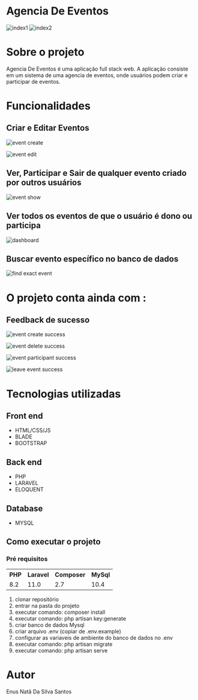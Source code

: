 # Agencia De Eventos

![index1](https://github.com/user-attachments/assets/1ab19041-16a5-40e2-9a05-c7bc58f74b77)
![index2](https://github.com/user-attachments/assets/a666f5ef-5b5e-4613-b4fb-c30846251967)

# Sobre o projeto

Agencia De Eventos é uma aplicação full stack web. A aplicação consiste em um sistema de uma agencia de eventos, onde usuários podem criar e participar de eventos.

# Funcionalidades

## Criar e Editar Eventos

![event create](https://github.com/user-attachments/assets/5f528e79-9894-419e-92c1-5c7be88b9cf4)

![event edit](https://github.com/user-attachments/assets/0760674a-5e66-4add-a85b-665eaf210f8c)

## Ver, Participar e Sair de qualquer evento criado por outros usuários

![event show](https://github.com/user-attachments/assets/1e1b36de-67ef-4531-b41f-53f317d3135c)

## Ver todos os eventos de que o usuário é dono ou participa 

![dashboard](https://github.com/user-attachments/assets/d7da485c-d9a4-4138-a398-76ebb9483ac0)

## Buscar evento específico no banco de dados

![find exact event](https://github.com/user-attachments/assets/a1ad6ff3-726f-4b41-aa58-58106433215d)

# O projeto conta ainda com :

## Feedback de sucesso

![event create success](https://github.com/user-attachments/assets/4428755a-f45c-4167-a2ca-cb04cd62a78b)

![event delete success](https://github.com/user-attachments/assets/de237fd7-697d-43b0-bee1-0c96d2d54096)

![event participant success](https://github.com/user-attachments/assets/0be676cc-f4a0-4049-8ed1-3aed6985824d)

![leave event success](https://github.com/user-attachments/assets/3a8d39f9-8d8f-470b-85b5-693c4b1f0570)

# Tecnologias utilizadas

## Front end

* HTML/CSS/JS
* BLADE
* BOOTSTRAP

## Back end

* PHP
* LARAVEL
* ELOQUENT

## Database

* MYSQL

## Como executar o projeto

### Pré requisitos

<table>
    <tr>
        <th>PHP</th>
        <th>Laravel</th>
        <th>Composer</th>
        <th>MySql</th>
    </tr>
    <tr>
        <td>8.2</td>
        <td>11.0</td>
        <td>2.7</td>
        <td>10.4</td>
    </tr>
</table>


1. clonar repositório
2. entrar na pasta do projeto
3. executar comando: composer install
4. executar comando: php artisan key:generate
5. criar banco de dados Mysql
6. criar arquivo .env (copiar de .env.example)
7. configurar as variaveis de ambiente do banco de dados no .env
8. executar comando: php artisan migrate
9. executar comando: php artisan serve

# Autor

Enus Natã Da Silva Santos
